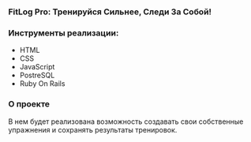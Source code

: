 ### FitLog Pro: Тренируйся Сильнее, Следи За Собой!

### Инструменты реализации:
* HTML
* CSS
* JavaScript
* PostreSQL
* Ruby On Rails

### О проекте
В нем будет реализована возможность создавать свои собственные упражнения и сохранять результаты тренировок.

